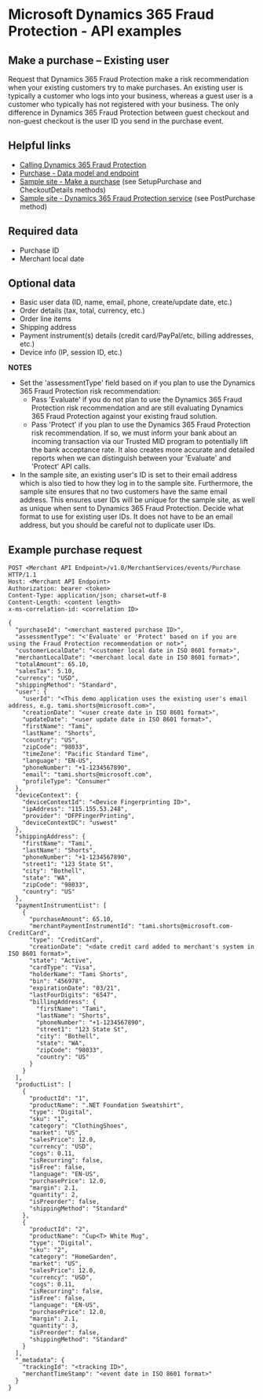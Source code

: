 # Microsoft Dynamics 365 Fraud Protection - API examples
## Make a purchase – Existing user

Request that Dynamics 365 Fraud Protection make a risk recommendation when your existing customers try to make purchases. An existing user is typically a customer who logs into your business, whereas a guest user is a customer who typically has not registered with your business. The only difference in Dynamics 365 Fraud Protection between guest checkout and non-guest checkout is the user ID you send in the purchase event.

## Helpful links
- [Calling Dynamics 365 Fraud Protection](./Authenticate&#32;and&#32;call&#32;Fraud&#32;Protection.md)
- [Purchase - Data model and endpoint](https://apidocs.microsoft.com/services/dynamics365fraudprotection#/v1.0/V1.0MerchantservicesEventsPurchasePost)
- [Sample site - Make a purchase](../src/Web/Controllers/BasketController.cs) (see SetupPurchase and CheckoutDetails methods)
- [Sample site - Dynamics 365 Fraud Protection service](../src/Infrastructure/Services/FraudProtectionService.cs) (see PostPurchase method)

## Required data
- Purchase ID
- Merchant local date

## Optional data
- Basic user data (ID, name, email, phone, create/update date, etc.)
- Order details (tax, total, currency, etc.)
- Order line items
- Shipping address
- Payment instrument(s) details (credit card/PayPal/etc, billing addresses, etc.)
- Device info (IP, session ID, etc.)

**NOTES**
- Set the 'assessmentType' field based on if you plan to use the Dynamics 365 Fraud Protection risk recommendation:
  - Pass 'Evaluate' if you do not plan to use the Dynamics 365 Fraud Protection risk recommendation and are still evaluating Dynamics 365 Fraud Protection against your existing fraud solution.
  - Pass 'Protect' if you plan to use the Dynamics 365 Fraud Protection risk recommendation. If so, we must inform your bank about an incoming transaction via our Trusted MID program to potentially lift the bank acceptance rate. It also creates more accurate and detailed reports when we can distinguish between your 'Evaluate' and 'Protect' API calls.
- In the sample site, an existing user's ID is set to their email address which is also tied to how they log in to the sample site. Furthermore, the sample site ensures that no two customers have the same email address. This ensures user IDs will be unique for the sample site, as well as unique when sent to Dynamics 365 Fraud Protection. Decide what format to use for existing user IDs. It does not have to be an email address, but you should be careful not to duplicate user IDs.

## Example purchase request
```http
POST <Merchant API Endpoint>/v1.0/MerchantServices/events/Purchase HTTP/1.1
Host: <Merchant API Endpoint>
Authorization: bearer <token>
Content-Type: application/json; charset=utf-8
Content-Length: <content length>
x-ms-correlation-id: <correlation ID>

{
  "purchaseId": "<merchant mastered purchase ID>",
  "assessmentType": "<'Evaluate' or 'Protect' based on if you are using the Fraud Protection recommendation or not>",
  "customerLocalDate": "<customer local date in ISO 8601 format>",
  "merchantLocalDate": "<merchant local date in ISO 8601 format>",
  "totalAmount": 65.10,
  "salesTax": 5.10,
  "currency": "USD",
  "shippingMethod": "Standard",
  "user": {
    "userId": "<This demo application uses the existing user's email address, e.g. tami.shorts@microsoft.com>",
    "creationDate": "<user create date in ISO 8601 format>",
    "updateDate": "<user update date in ISO 8601 format>",
    "firstName": "Tami",
    "lastName": "Shorts",
    "country": "US",
    "zipCode": "98033",
    "timeZone": "Pacific Standard Time",
    "language": "EN-US",
    "phoneNumber": "+1-1234567890",
    "email": "tami.shorts@microsoft.com",
    "profileType": "Consumer"
  },
  "deviceContext": {
    "deviceContextId": "<Device Fingerprinting ID>",
    "ipAddress": "115.155.53.248",
    "provider": "DFPFingerPrinting",
    "deviceContextDC": "uswest"
  },
  "shippingAddress": {
    "firstName": "Tami",
    "lastName": "Shorts",
    "phoneNumber": "+1-1234567890",
    "street1": "123 State St",
    "city": "Bothell",
    "state": "WA",
    "zipCode": "98033",
    "country": "US"
  },
  "paymentInstrumentList": [
    {
      "purchaseAmount": 65.10,
      "merchantPaymentInstrumentId": "tami.shorts@microsoft.com-CreditCard",
      "type": "CreditCard",
      "creationDate": "<date credit card added to merchant's system in ISO 8601 format>",
      "state": "Active",
      "cardType": "Visa",
      "holderName": "Tami Shorts",
      "bin": "456978",
      "expirationDate": "03/21",
      "lastFourDigits": "6547",
      "billingAddress": {
        "firstName": "Tami",
        "lastName": "Shorts",
        "phoneNumber": "+1-1234567890",
        "street1": "123 State St",
        "city": "Bothell",
        "state": "WA",
        "zipCode": "98033",
        "country": "US"
      }
    }
  ],
  "productList": [
    {
      "productId": "1",
      "productName": ".NET Foundation Sweatshirt",
      "type": "Digital",
      "sku": "1",
      "category": "ClothingShoes",
      "market": "US",
      "salesPrice": 12.0,
      "currency": "USD",
      "cogs": 0.11,
      "isRecurring": false,
      "isFree": false,
      "language": "EN-US",
      "purchasePrice": 12.0,
      "margin": 2.1,
      "quantity": 2,
      "isPreorder": false,
      "shippingMethod": "Standard"
    },
    {
      "productId": "2",
      "productName": "Cup<T> White Mug",
      "type": "Digital",
      "sku": "2",
      "category": "HomeGarden",
      "market": "US",
      "salesPrice": 12.0,
      "currency": "USD",
      "cogs": 0.11,
      "isRecurring": false,
      "isFree": false,
      "language": "EN-US",
      "purchasePrice": 12.0,
      "margin": 2.1,
      "quantity": 3,
      "isPreorder": false,
      "shippingMethod": "Standard"
    }
  ],
  "_metadata": {
    "trackingId": "<tracking ID>",
    "merchantTimeStamp": "<event date in ISO 8601 format>"
  }
}
```
